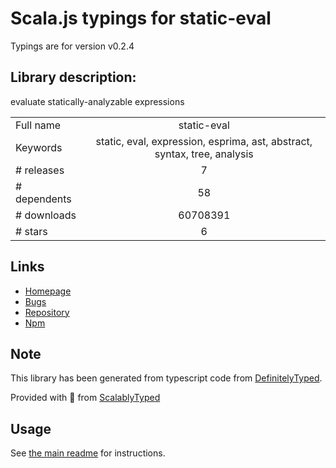 
# Scala.js typings for static-eval

Typings are for version v0.2.4

## Library description:
evaluate statically-analyzable expressions

|                    |                 |
| ------------------ | :-------------: |
| Full name          | static-eval |
| Keywords           | static, eval, expression, esprima, ast, abstract, syntax, tree, analysis |
| # releases         | 7 |
| # dependents       | 58 |
| # downloads        | 60708391 |
| # stars            | 6 |

## Links
- [Homepage](https://github.com/browserify/static-eval)
- [Bugs](https://github.com/browserify/static-eval/issues)
- [Repository](https://github.com/browserify/static-eval)
- [Npm](https://www.npmjs.com/package/static-eval)
    


## Note
This library has been generated from typescript code from [DefinitelyTyped](https://definitelytyped.org).

Provided with :purple_heart: from [ScalablyTyped](https://github.com/oyvindberg/ScalablyTyped)

## Usage
See [the main readme](../../readme.md) for instructions.


